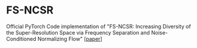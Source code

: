 # FS-NCSR
Official PyTorch Code implementation of "FS-NCSR: Increasing Diversity of the Super-Resolution Space via Frequency Separation and Noise-Conditioned Normalizing Flow"  [[paper](https://arxiv.org/abs/2204.09679)]
